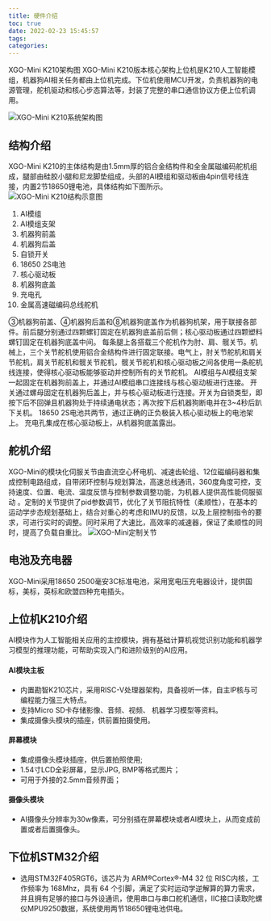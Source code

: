 ```yaml
---
title: 硬件介绍
toc: true
date: 2022-02-23 15:45:57
tags:
categories: 
---
```


XGO-Mini K210架构图
XGO-Mini K210版本核心架构上位机是K210人工智能模组，机器狗AI相关任务都由上位机完成。下位机使用MCU开发，负责机器狗的电源管理，舵机驱动和核心步态算法等，封装了完整的串口通信协议方便上位机调用。

![XGO-Mini K210系统架构图](./jiagou.png)

## 结构介绍
XGO-Mini K210的主体结构是由1.5mm厚的铝合金结构件和全金属磁编码舵机组成，腿部由硅胶小腿和尼龙脚垫组成，头部的AI模组和驱动板由4pin信号线连接，内置2节18650锂电池，具体结构如下图所示。
![XGO-Mini K210结构示意图](./jiegou.png)

1. AI模组
2. AI模组支架
3. 机器狗前盖
4. 机器狗后盖
5. 自锁开关
6. 18650 2S电池
7. 核心驱动板
8. 机器狗底盖
9. 充电孔
10. 金属高速磁编码总线舵机

  ③机器狗前盖、④机器狗后盖和⑧机器狗底盖作为机器狗机架，用于联接各部件。前后腿分别通过四颗螺钉固定在机器狗底盖前后侧；核心驱动板通过四颗塑料螺钉固定在机器狗底盖中间。
  每条腿上各搭载三个舵机作为肘、肩、髋关节。机械上，三个关节舵机使用铝合金结构件进行固定联接。电气上，肘关节舵机和肩关节舵机，肩关节舵机和髋关节舵机，髋关节舵机和核心驱动板之间各使用一条舵机线连接，使得核心驱动板能够驱动并控制所有的关节舵机。
  AI模组与AI模组支架一起固定在机器狗前盖上，并通过AI模组串口连接线与核心驱动板进行连接。
  开关通过螺母固定在机器狗后盖上，并与核心驱动板进行连接。开关为自锁类型，即按下后不回弹且机器狗处于持续通电状态；再次按下后机器狗断电并在3~4秒后趴下关机。
  18650 2S电池共两节，通过正确的正负极装入核心驱动板上的电池架上。
  充电孔集成在核心驱动板上，从机器狗底盖露出。

## 舵机介绍
XGO-Mini的模块化伺服关节由直流空心杯电机、减速齿轮组、12位磁编码器和集成控制电路组成，自带闭环控制与规划算法，高速总线通讯，360度角度可控，支持速度、位置、电流、温度反馈与控制参数调整功能，为机器人提供高性能伺服驱动 。定制的关节提供了pid参数调节，优化了关节阻抗特性（柔顺性），在基本的运动学步态规划基础上，结合对重心的考虑和IMU的反馈，以及上层控制指令的要求，可进行实时的调整。同时采用了大速比，高效率的减速器，保证了柔顺性的同时，提高了负载自重比。
![XGO-Mini定制关节](./3032.png)

## 电池及充电器
XGO-Mini采用18650 2500毫安3C标准电池，采用宽电压充电器设计，提供国标，美标，英标和欧盟四种充电插头。

## 上位机K210介绍
AI模块作为人工智能相关应用的主控模块，拥有基础计算机视觉识别功能和机器学习模型的推理功能，可帮助实现入门和进阶级别的AI应用。

#### AI模块主板
- 内置勘智K210芯片，采用RISC-V处理器架构，具备视听一体，自主IP核与可编程能力强三大特点。
- 支持Micro SD卡存储影像、音频、视频、 机器学习模型等资料。
- 集成摄像头模块的插座，供前置拍摄使用。
  
#### 屏幕模块
- 集成摄像头模块插座，供后置拍照使用;
- 1.54寸LCD全彩屏幕，显示JPG, BMP等格式图片；
- 可用于外接的2.5mm音频界面；

#### 摄像头模块
- AI摄像头分辨率为30w像素，可分别插在屏幕模块或者AI模块上，从而变成前置或者后置摄像头。

## 下位机STM32介绍
- 选用STM32F405RGT6，该芯片为 ARM®Cortex®-M4 32 位 RISC内核，工作频率为 168Mhz，具有 64 个引脚，满足了实时运动学逆解算的算力需求，并且拥有足够的接口与外设通讯，使用串口与串口舵机通信，IIC接口读取陀螺仪MPU9250数据，系统使用两节18650锂电池供电。
